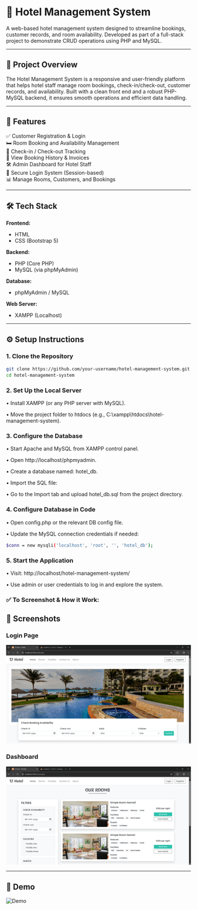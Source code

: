 # 🏨 Hotel Management System
A web-based hotel management system designed to streamline bookings, customer records, and room availability. Developed as part of a full-stack project to demonstrate CRUD operations using PHP and MySQL.

---

## 🚀 Project Overview  
The Hotel Management System is a responsive and user-friendly platform that helps hotel staff manage room bookings, check-in/check-out, customer records, and availability. Built with a clean front end and a robust PHP-MySQL backend, it ensures smooth operations and efficient data handling.

---

## 🧩 Features  
✅ Customer Registration & Login  
🛏️ Room Booking and Availability Management  
📅 Check-in / Check-out Tracking  
📄 View Booking History & Invoices  
🛠️ Admin Dashboard for Hotel Staff  
🔐 Secure Login System (Session-based)  
📊 Manage Rooms, Customers, and Bookings

---

## 🛠 Tech Stack

**Frontend:**
- HTML  
- CSS  (Bootstrap 5)

**Backend:**
- PHP (Core PHP)  
- MySQL (via phpMyAdmin)  

**Database:**
- phpMyAdmin / MySQL  

**Web Server:**
- XAMPP (Localhost)

---

## ⚙️ Setup Instructions

### 1. Clone the Repository
```bash
git clone https://github.com/your-username/hotel-management-system.git
cd hotel-management-system
```


### 2. Set Up the Local Server
• Install XAMPP (or any PHP server with MySQL).

• Move the project folder to htdocs (e.g., C:\xampp\htdocs\hotel-management-system).

### 3. Configure the Database
• Start Apache and MySQL from XAMPP control panel.

• Open http://localhost/phpmyadmin.

• Create a database named: hotel_db.

• Import the SQL file:

  • Go to the Import tab and upload hotel_db.sql from the project directory.

### 4. Configure Database in Code
• Open config.php or the relevant DB config file.

• Update the MySQL connection credentials if needed:

```bash
$conn = new mysqli('localhost', 'root', '', 'hotel_db');
```

### 5. Start the Application
• Visit: http://localhost/hotel-management-system/

• Use admin or user credentials to log in and explore the system.


### ✅ To Screenshot & How it Work:
## 📸 Screenshots

### Login Page  
![Login Page](screenshot/sample1.png)

### Dashboard  
![Dashboard](screenshot/sample2.png)

---

## 🎥 Demo

![Demo](screenshot/demo.gif)

